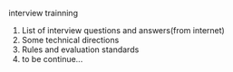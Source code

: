 interview trainning

  1. List of interview questions and answers(from internet)
  2. Some technical directions
  3. Rules and evaluation standards
  4. to be continue...
  

